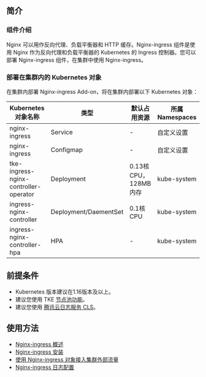 ## 简介 
### 组件介绍
Nginx 可以用作反向代理、负载平衡器和 HTTP 缓存。Nginx-ingress 组件是使用 Nginx 作为反向代理和负载平衡器的 Kubernetes 的 Ingress 控制器。您可以部署 Nginx-ingress 组件，在集群中使用 Nginx-ingress。

### 部署在集群内的 Kubernetes 对象
在集群内部署 Nginx-ingress Add-on，将在集群内部署以下 Kubernetes 对象：

| Kubernetes 对象名称        | 类型         | 默认占用资源 | 所属 Namespaces |
| --------------------- | ---------- | ------ | ------------ |
| nginx-ingress  | Service | -      | 自定义设置 |
| nginx-ingress  | Configmap | -      | 自定义设置 |
| tke-ingress-nginx-controller-operator | Deployment | 0.13核 CPU，128MB内存 | kube-system |
| ingress-nginx-controller | Deployment/DaementSet | 0.1核 CPU | kube-system |
| ingress-nginx-controller-hpa | HPA |  -| kube-system |

## 前提条件
- Kubernetes 版本建议在1.16版本及以上。
- 建议您使用 TKE [节点池功能](https://cloud.tencent.com/document/product/457/43719)。
- 建议您使用 [腾讯云日志服务 CLS](https://cloud.tencent.com/document/product/614)。



 

## 使用方法
- [Nginx-ingress 概述 ](https://cloud.tencent.com/document/product/457/50502)
- [Nginx-ingress 安装](https://cloud.tencent.com/document/product/457/50503)
- [使用 Nginx-ingress 对象接入集群外部流量 ](https://cloud.tencent.com/document/product/457/50504)
- [Nginx-ingress 日志配置](https://cloud.tencent.com/document/product/457/50505)
